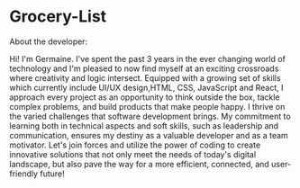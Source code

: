 # Grocery-List

About the developer:

Hi! I'm Germaine. I've spent the past 3 years in the ever changing world of technology and I'm pleased to now find myself at an exciting crossroads where creativity and logic intersect. Equipped with a growing set of skills which currently include UI/UX design,HTML, CSS, JavaScript and React, I approach every project as an opportunity to think outside the box, tackle complex problems, and build products that make people happy. I thrive on the varied challenges that software development brings. My commitment to learning both in technical aspects and soft skills, such as leadership and communication, ensures my destiny as a valuable developer and as a team motivator. Let's join forces and utilize the power of coding to create innovative solutions that not only meet the needs of today's digital landscape, but also pave the way for a more efficient, connected, and user-friendly future!
